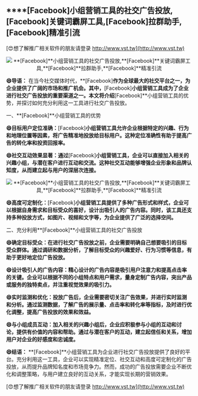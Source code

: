 ## ****[Facebook]**小组营销工具的社交广告投放,**[Facebook]**关键词霸屏工具,**[Facebook]**拉群助手,**[Facebook]**精准引流**

[😍想了解推广相关软件的朋友请登录 http://www.vst.tw](http://www.vst.tw)

 <center><img src="https://vst.tw/MP4/tuiguang/png/2.png" alt="**[Facebook]**小组营销工具的社交广告投放,**[Facebook]**关键词霸屏工具,**[Facebook]**拉群助手,**[Facebook]**精准引流"></center>

**😄导语：**
在当今社交媒体时代，**[Facebook]**作为全球最大的社交平台之一，为企业提供了广阔的市场和推广机会。其中，**[Facebook]**小组营销工具成为了企业进行社交广告投放的重要渠道之一。本文将介绍**[Facebook]**小组营销工具的优势，并探讨如何充分利用这一工具进行社交广告投放。

一、**[Facebook]**小组营销工具的优势

**😄目标用户定位准确：**[Facebook]**小组营销工具允许企业根据特定的兴趣、行为和地理位置等因素，将广告精准地投放给目标用户。这种定位准确性有助于提高广告的转化率和投资回报率。**

**😄社交互动效果显著：通过**[Facebook]**小组营销工具，企业可以直接加入相关的兴趣小组，与潜在客户进行互动和交流。这种社交互动能够增强企业形象和品牌认知度，从而建立起与用户的深层次连接。**

 <center><img src="https://vst.tw/MP4/tuiguang/png/3.png" alt="**[Facebook]**小组营销工具的社交广告投放,**[Facebook]**关键词霸屏工具,**[Facebook]**拉群助手,**[Facebook]**精准引流"></center>

**😄高度可定制化：**[Facebook]**小组营销工具提供了多种广告形式和样式，企业可以根据自身需求和目标受众的喜好，设计出吸引人的广告内容。同时，该工具还支持多种投放方式，如图片、视频和文字等，为企业提供了广泛的选择空间。**

二、充分利用**[Facebook]**小组营销工具的社交广告投放

**😄确定目标受众：在进行社交广告投放之前，企业需要明确自己想要吸引的目标受众群体。通过调研和数据分析，了解目标受众的兴趣爱好、行为习惯等信息，有助于更好地定位广告投放。**

**😄设计吸引人的广告内容：精心设计的广告内容是吸引用户注意力和提高点击率的关键。企业可以根据不同的小组特点和用户需求，量身定制广告内容，突出产品或服务的独特卖点，并注重视觉效果的吸引力。**

**😄实时监测和优化：投放广告后，企业需要密切关注广告效果，并进行实时监测和分析。通过监测数据，了解广告的展示量、点击率和转化率等指标，及时进行优化调整，提高广告投放的效果和效益。**

**😄与小组成员互动：加入相关的兴趣小组后，企业应积极参与小组的互动和讨论，提供有价值的内容和帮助。通过与潜在客户的互动，建立起信任和关系，增加用户对企业的好感度和忠诚度。**

**😄结语：**
**[Facebook]**小组营销工具为企业进行社交广告投放提供了良好的平台。充分利用这一工具，企业可以实现精准定位、社交互动和高度可定制化的广告投放，从而提升品牌知名度和市场竞争力。然而，成功的广告投放需要企业不断优化和调整策略，与用户建立良好的互动关系，才能实现长期的营销效果。

[😍想了解推广相关软件的朋友请登录 http://www.vst.tw](http://www.vst.tw)



